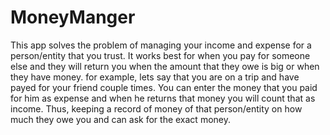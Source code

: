 # MoneyManger
 
This app solves the problem of managing your income and expense for a person/entity that you trust. It works best for when you pay for someone else and they will return you when the amount that they owe is big or when they have money. for example, lets say that you are on a trip and have payed for your friend couple times. You can enter the money that you paid for him as expense and when he returns that money you will count that as income. Thus, keeping a record of money of that person/entity on how much they owe you and can ask for the exact money.
